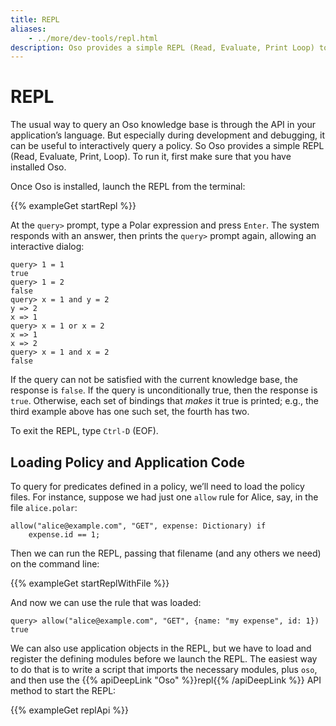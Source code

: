 ```yaml
---
title: REPL
aliases:
    - ../more/dev-tools/repl.html
description: Oso provides a simple REPL (Read, Evaluate, Print Loop) to interactively query a policy.
---
```


# REPL

The usual way to query an Oso knowledge base is through the API in your
application’s language. But especially during development and debugging,
it can be useful to interactively query a policy. So Oso provides
a simple REPL (Read, Evaluate, Print, Loop). To run it, first make sure
that you have installed Oso.

Once Oso is installed, launch the REPL from the terminal:


{{% exampleGet startRepl %}}

At the `query>` prompt, type a Polar expression and press `Enter`.
The system responds with an answer, then prints the `query>` prompt
again, allowing an interactive dialog:

```
query> 1 = 1
true
query> 1 = 2
false
query> x = 1 and y = 2
y => 2
x => 1
query> x = 1 or x = 2
x => 1
x => 2
query> x = 1 and x = 2
false
```

If the query can not be satisfied with the current knowledge base,
the response is `false`. If the query is unconditionally true, then
the response is `true`. Otherwise, each set of bindings that *makes*
it true is printed; e.g., the third example above has one such set,
the fourth has two.

To exit the REPL, type `Ctrl-D` (EOF).

## Loading Policy and Application Code

To query for predicates defined in a policy, we’ll need to load the
policy files. For instance, suppose we had just one `allow` rule for
Alice, say, in the file `alice.polar`:

```
allow("alice@example.com", "GET", expense: Dictionary) if
    expense.id == 1;
```

Then we can run the REPL, passing that filename (and any others we need)
on the command line:

{{% exampleGet startReplWithFile %}}

And now we can use the rule that was loaded:

```
query> allow("alice@example.com", "GET", {name: "my expense", id: 1})
true
```

We can also use application objects in the REPL, but we have to load
and register the defining modules before we launch the REPL. The easiest
way to do that is to write a script that imports the necessary modules,
plus `oso`, and then use the {{% apiDeepLink "Oso" %}}repl{{% /apiDeepLink %}}
API method to start the REPL:

{{% exampleGet replApi %}}

